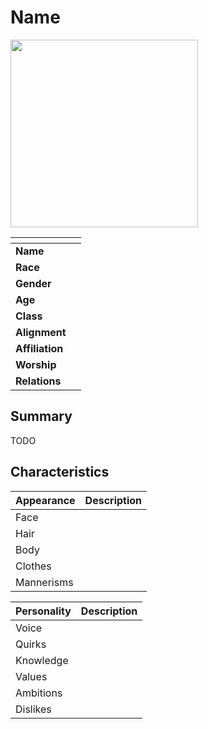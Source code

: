 # Name

<img src="../../images/people/name.png" height="300" />

| []() | |
| --- | --- |
| **Name** | |
| **Race** | |
| **Gender** | |
| **Age** | |
| **Class** | |
| **Alignment** | |
| **Affiliation** | |
| **Worship** | |
| **Relations** | |

## Summary

TODO

## Characteristics

| Appearance | Description |
| --- | --- |
| Face | |
| Hair | |
| Body | |
| Clothes | |
| Mannerisms | |

| Personality | Description |
| --- | --- |
| Voice | |
| Quirks | |
| Knowledge | |
| Values | |
| Ambitions | |
| Dislikes | |

